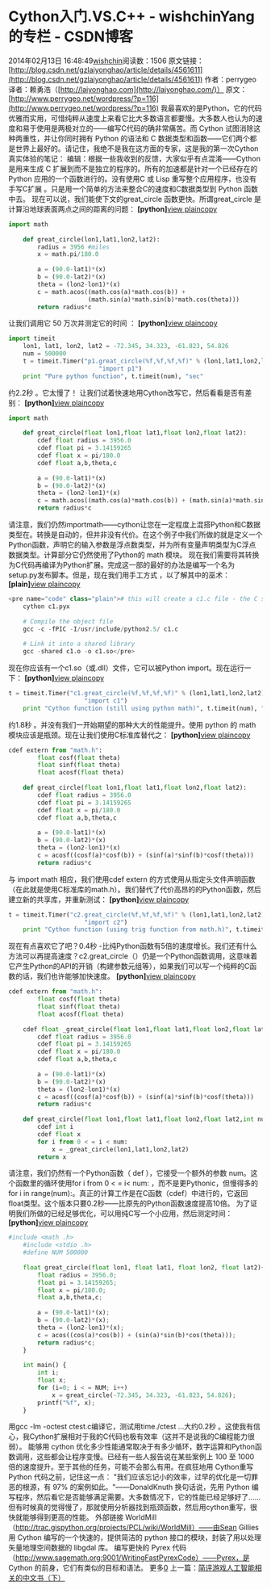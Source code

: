 # Cython入门.VS.C++ - wishchinYang的专栏 - CSDN博客
2014年02月13日 16:48:49[wishchin](https://me.csdn.net/wishchin)阅读数：1506
原文链接：[http://blog.csdn.net/gzlaiyonghao/article/details/4561611](http://blog.csdn.net/gzlaiyonghao/article/details/4561611)
作者：perrygeo
译者：赖勇浩（[http://laiyonghao.com](http://laiyonghao.com/)）
原文：[http://www.perrygeo.net/wordpress/?p=116](http://www.perrygeo.net/wordpress/?p=116)
我最喜欢的是Python，它的代码优雅而实用，可惜纯粹从速度上来看它比大多数语言都要慢。大多数人也认为的速度和易于使用是两极对立的——编写C代码的确非常痛苦。而 Cython 试图消除这种两重性，并让你同时拥有 Python 的语法和 C 数据类型和函数——它们两个都是世界上最好的。请记住，我绝不是我在这方面的专家，这是我的第一次Cython真实体验的笔记：
编辑：根据一些我收到的反馈，大家似乎有点混淆——Cython是用来生成 C 扩展到而不是独立的程序的。所有的加速都是针对一个已经存在的 Python 应用的一个函数进行的。没有使用C 或 Lisp 重写整个应用程序，也没有手写C扩展 。只是用一个简单的方法来整合C的速度和C数据类型到 Python 函数中去。
现在可以说，我们能使下文的great_circle 函数更快。所谓great_circle 是计算沿地球表面两点之间的距离的问题：
**[python]**[view plain](http://blog.csdn.net/gzlaiyonghao/article/details/4561611#)[copy](http://blog.csdn.net/gzlaiyonghao/article/details/4561611#)
```python
import math  
      
    def great_circle(lon1,lat1,lon2,lat2):  
        radius = 3956 #miles  
        x = math.pi/180.0  
      
        a = (90.0-lat1)*(x)  
        b = (90.0-lat2)*(x)  
        theta = (lon2-lon1)*(x)  
        c = math.acos((math.cos(a)*math.cos(b)) +  
                      (math.sin(a)*math.sin(b)*math.cos(theta)))  
        return radius*c
```
让我们调用它 50 万次并测定它的时间 ：
**[python]**[view plain](http://blog.csdn.net/gzlaiyonghao/article/details/4561611#)[copy](http://blog.csdn.net/gzlaiyonghao/article/details/4561611#)
```python
import timeit   
    lon1, lat1, lon2, lat2 = -72.345, 34.323, -61.823, 54.826  
    num = 500000  
    t = timeit.Timer("p1.great_circle(%f,%f,%f,%f)" % (lon1,lat1,lon2,lat2),  
                         "import p1")  
    print "Pure python function", t.timeit(num), "sec"
```
约2.2秒 。它太慢了！
让我们试着快速地用Cython改写它，然后看看是否有差别：
**[python]**[view plain](http://blog.csdn.net/gzlaiyonghao/article/details/4561611#)[copy](http://blog.csdn.net/gzlaiyonghao/article/details/4561611#)
```python
import math  
      
    def great_circle(float lon1,float lat1,float lon2,float lat2):  
        cdef float radius = 3956.0  
        cdef float pi = 3.14159265  
        cdef float x = pi/180.0  
        cdef float a,b,theta,c  
      
        a = (90.0-lat1)*(x)  
        b = (90.0-lat2)*(x)  
        theta = (lon2-lon1)*(x)  
        c = math.acos((math.cos(a)*math.cos(b)) + (math.sin(a)*math.sin(b)*math.cos(theta)))  
        return radius*c
```
请注意，我们仍然importmath——cython让您在一定程度上混搭Python和C数据类型在。转换是自动的，但并非没有代价。在这个例子中我们所做的就是定义一个Python函数，声明它的输入参数是浮点数类型，并为所有变量声明类型为C浮点数据类型。计算部分它仍然使用了Python的 math 模块。
现在我们需要将其转换为C代码再编译为Python扩展。完成这一部的最好的办法是编写一个名为setup.py发布脚本。但是，现在我们用手工方式 ，以了解其中的巫术：
**[plain]**[view plain](http://blog.csdn.net/gzlaiyonghao/article/details/4561611#)[copy](http://blog.csdn.net/gzlaiyonghao/article/details/4561611#)
```python
<pre name="code" class="plain"># this will create a c1.c file - the C source code to build a python extension  
    cython c1.pyx  
      
    # Compile the object file  
    gcc -c -fPIC -I/usr/include/python2.5/ c1.c  
      
    # Link it into a shared library  
    gcc -shared c1.o -o c1.so</pre>
```
现在你应该有一个c1.so（或.dll）文件，它可以被Python import。现在运行一下：
**[python]**[view plain](http://blog.csdn.net/gzlaiyonghao/article/details/4561611#)[copy](http://blog.csdn.net/gzlaiyonghao/article/details/4561611#)
```python
t = timeit.Timer("c1.great_circle(%f,%f,%f,%f)" % (lon1,lat1,lon2,lat2),  
                     "import c1")  
    print "Cython function (still using python math)", t.timeit(num), "sec"
```
约1.8秒 。并没有我们一开始期望的那种大大的性能提升。使用 python 的 math 模块应该是瓶颈。现在让我们使用C标准库替代之：
**[python]**[view plain](http://blog.csdn.net/gzlaiyonghao/article/details/4561611#)[copy](http://blog.csdn.net/gzlaiyonghao/article/details/4561611#)
```python
cdef extern from "math.h":  
        float cosf(float theta)  
        float sinf(float theta)  
        float acosf(float theta)  
      
    def great_circle(float lon1,float lat1,float lon2,float lat2):  
        cdef float radius = 3956.0  
        cdef float pi = 3.14159265  
        cdef float x = pi/180.0  
        cdef float a,b,theta,c  
      
        a = (90.0-lat1)*(x)  
        b = (90.0-lat2)*(x)  
        theta = (lon2-lon1)*(x)  
        c = acosf((cosf(a)*cosf(b)) + (sinf(a)*sinf(b)*cosf(theta)))  
        return radius*c
```
与 import math 相应，我们使用cdef extern 的方式使用从指定头文件声明函数（在此就是使用C标准库的math.h）。我们替代了代价高昂的的Python函数，然后建立新的共享库，并重新测试：
**[python]**[view plain](http://blog.csdn.net/gzlaiyonghao/article/details/4561611#)[copy](http://blog.csdn.net/gzlaiyonghao/article/details/4561611#)
```python
t = timeit.Timer("c2.great_circle(%f,%f,%f,%f)" % (lon1,lat1,lon2,lat2),  
                     "import c2")  
    print "Cython function (using trig function from math.h)", t.timeit(num), "sec"
```
现在有点喜欢它了吧？0.4秒 -比纯Python函数有5倍的速度增长。我们还有什么方法可以再提高速度？c2.great_circle（）仍是一个Python函数调用，这意味着它产生Python的API的开销（构建参数元组等），如果我们可以写一个纯粹的C函数的话，我们也许能够加快速度。
**[python]**[view plain](http://blog.csdn.net/gzlaiyonghao/article/details/4561611#)[copy](http://blog.csdn.net/gzlaiyonghao/article/details/4561611#)
```python
cdef extern from "math.h":  
        float cosf(float theta)  
        float sinf(float theta)  
        float acosf(float theta)  
      
    cdef float _great_circle(float lon1,float lat1,float lon2,float lat2):  
        cdef float radius = 3956.0  
        cdef float pi = 3.14159265  
        cdef float x = pi/180.0  
        cdef float a,b,theta,c  
      
        a = (90.0-lat1)*(x)  
        b = (90.0-lat2)*(x)  
        theta = (lon2-lon1)*(x)  
        c = acosf((cosf(a)*cosf(b)) + (sinf(a)*sinf(b)*cosf(theta)))  
        return radius*c  
      
    def great_circle(float lon1,float lat1,float lon2,float lat2,int num):  
        cdef int i  
        cdef float x  
        for i from 0 < = i < num:  
            x = _great_circle(lon1,lat1,lon2,lat2)  
        return x
```
请注意，我们仍然有一个Python函数（ def ），它接受一个额外的参数 num。这个函数里的循环使用for i from 0 < = i< num: ，而不是更Pythonic，但慢得多的for i in range(num):。真正的计算工作是在C函数（cdef）中进行的，它返回float类型。这个版本只要0.2秒——比原先的Python函数速度提高10倍。
为了证明我们所做的已经足够优化，可以用纯C写一个小应用，然后测定时间：
**[python]**[view plain](http://blog.csdn.net/gzlaiyonghao/article/details/4561611#)[copy](http://blog.csdn.net/gzlaiyonghao/article/details/4561611#)
```python
#include <math .h>  
    #include <stdio .h>  
    #define NUM 500000  
      
    float great_circle(float lon1, float lat1, float lon2, float lat2){  
        float radius = 3956.0;  
        float pi = 3.14159265;  
        float x = pi/180.0;  
        float a,b,theta,c;  
      
        a = (90.0-lat1)*(x);  
        b = (90.0-lat2)*(x);  
        theta = (lon2-lon1)*(x);  
        c = acos((cos(a)*cos(b)) + (sin(a)*sin(b)*cos(theta)));  
        return radius*c;  
    }  
      
    int main() {  
        int i;  
        float x;  
        for (i=0; i < = NUM; i++)  
            x = great_circle(-72.345, 34.323, -61.823, 54.826);  
        printf("%f", x);  
    }
```
用gcc -lm -octest ctest.c编译它，测试用time./ctest ...大约0.2秒 。这使我有信心，我Cython扩展相对于我的C代码也极有效率（这并不是说我的C编程能力很弱）。
能够用 cython 优化多少性能通常取决于有多少循环，数字运算和Python函数调用，这些都会让程序变慢。已经有一些人报告说在某些案例上 100 至 1000 倍的速度提升。至于其他的任务，可能不会那么有用。在疯狂地用 Cython重写 Python 代码之前，记住这一点：
"我们应该忘记小的效率，过早的优化是一切罪恶的根源，有 97% 的案例如此。"——DonaldKnuth
换句话说，先用 Python 编写程序，然后看它是否能够满足需要。大多数情况下，它的性能已经足够好了……但有时候真的觉得慢了，那就使用分析器找到瓶颈函数，然后用cython重写，很快就能够得到更高的性能。
外部链接
WorldMill（http://trac.gispython.org/projects/PCL/wiki/WorldMill）——由Sean Gillies 用 Cython 编写的一个快速的，提供简洁的 python 接口的模块，封装了用以处理矢量地理空间数据的 libgdal 库。
编写更快的 Pyrex 代码（http://www.sagemath.org:9001/WritingFastPyrexCode）——Pyrex，是 Cython 的前身，它们有类似的目标和语法。
更多[0](http://blog.csdn.net/gzlaiyonghao/article/details/4561611#)
上一篇：[简评游戏人工智能相关的中文书（下）](http://blog.csdn.net/gzlaiyonghao/article/details/4557082)
